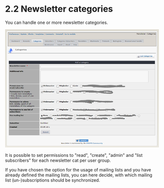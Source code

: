# 2.2 Newsletter categories

You can handle one or more newsletter categories. 

![](../assets/category1_en.PNG)

It is possible to set permissions to "read", "create", "admin" and "list subscribers" for each newsletter cat per user group.

If you have chosen the option for the usage of mailing lists and you have already defined the mailing lists, you can here decide, with which mailing list (un-)subscriptions should be synchronized.

